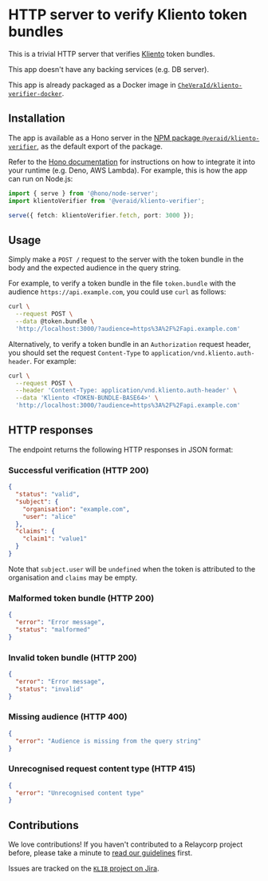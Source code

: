 # HTTP server to verify Kliento token bundles

This is a trivial HTTP server that verifies [Kliento](https://veraid.net/kliento/) token bundles.

This app doesn't have any backing services (e.g. DB server).

This app is already packaged as a Docker image in [`CheVeraId/kliento-verifier-docker`](https://github.com/CheVeraId/kliento-verifier-docker).

## Installation

The app is available as a Hono server in the [NPM package `@veraid/kliento-verifier`](https://www.npmjs.com/package/@veraid/kliento-verifier), as the default export of the package.

Refer to the [Hono documentation](https://hono.dev/docs/) for instructions on how to integrate it into your runtime (e.g. Deno, AWS Lambda). For example, this is how the app can run on Node.js:

```ts
import { serve } from '@hono/node-server';
import klientoVerifier from '@veraid/kliento-verifier';

serve({ fetch: klientoVerifier.fetch, port: 3000 });
```

## Usage

Simply make a `POST /` request to the server with the token bundle in the body and the expected audience in the query string.

For example, to verify a token bundle in the file `token.bundle` with the audience `https://api.example.com`, you could use `curl` as follows:

```bash
curl \
  --request POST \
  --data @token.bundle \
  'http://localhost:3000/?audience=https%3A%2F%2Fapi.example.com'
```

Alternatively, to verify a token bundle in an `Authorization` request header, you should set the request `Content-Type` to `application/vnd.kliento.auth-header`. For example:

```bash
curl \
  --request POST \
  --header 'Content-Type: application/vnd.kliento.auth-header' \
  --data 'Kliento <TOKEN-BUNDLE-BASE64>' \
  'http://localhost:3000/?audience=https%3A%2F%2Fapi.example.com'
```

## HTTP responses

The endpoint returns the following HTTP responses in JSON format:

### Successful verification (HTTP 200)

```json
{
  "status": "valid",
  "subject": {
    "organisation": "example.com",
    "user": "alice"
  },
  "claims": {
    "claim1": "value1"
  }
}
```

Note that `subject.user` will be `undefined` when the token is attributed to the organisation and `claims` may be empty.

### Malformed token bundle (HTTP 200)

```json
{
  "error": "Error message",
  "status": "malformed"
}
```

### Invalid token bundle (HTTP 200)

```json
{
  "error": "Error message",
  "status": "invalid"
}
```

### Missing audience (HTTP 400)

```json
{
  "error": "Audience is missing from the query string"
}
```

### Unrecognised request content type (HTTP 415)

```json
{
  "error": "Unrecognised content type"
}
```

## Contributions

We love contributions! If you haven't contributed to a Relaycorp project before, please take a minute to [read our guidelines](https://github.com/relaycorp/.github/blob/master/CONTRIBUTING.md) first.

Issues are tracked on the [`KLIB` project on Jira](https://relaycorp.atlassian.net/browse/KLIB).

